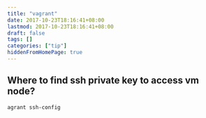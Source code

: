 ```yaml
---
title: "vagrant"
date: 2017-10-23T18:16:41+08:00
lastmod: 2017-10-23T18:16:41+08:00
draft: false
tags: []
categories: ["tip"]
hiddenFromHomePage: true
---
```



## Where to find ssh private key to access vm node?
`agrant ssh-config`
